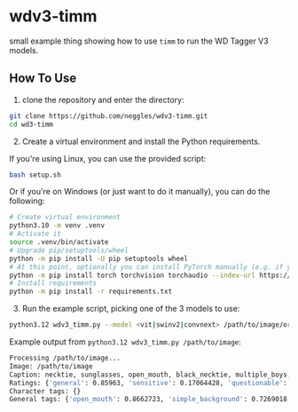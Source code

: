 # wdv3-timm

small example thing showing how to use `timm` to run the WD Tagger V3 models.

## How To Use

1. clone the repository and enter the directory:
```sh
git clone https://github.com/neggles/wdv3-timm.git
cd wd3-timm
```

2. Create a virtual environment and install the Python requirements.

If you're using Linux, you can use the provided script:
```sh
bash setup.sh
```

Or if you're on Windows (or just want to do it manually), you can do the following:
```sh
# Create virtual environment
python3.10 -m venv .venv
# Activate it
source .venv/bin/activate
# Upgrade pip/setuptools/wheel
python -m pip install -U pip setuptools wheel
# At this point, optionally you can install PyTorch manually (e.g. if you are not using an nVidia GPU)
python -m pip install torch torchvision torchaudio --index-url https://download.pytorch.org/whl/cpu
# Install requirements
python -m pip install -r requirements.txt
```

3. Run the example script, picking one of the 3 models to use:
```sh
python3.12 wdv3_timm.py --model <vit|swinv2|convnext> /path/to/image/or/image/dir
```

Example output from `python3.12 wdv3_timm.py /path/to/image`:
```sh
Processing /path/to/image...
Image: /path/to/image
Caption: necktie, sunglasses, open_mouth, black_necktie, multiple_boys, black_background, male_focus, no_humans, simple_background, 3boys, shirt, white_shirt, suit, formal, collared_shirt, teeth, jacket, facial_hair, bald, black_jacket
Ratings: {'general': 0.85963, 'sensitive': 0.17064428, 'questionable': 0.0015756089, 'explicit': 0.0007784116}
Character tags: {}
General tags: {'open_mouth': 0.8662723, 'simple_background': 0.7269018, 'shirt': 0.7035996, 'jacket': 0.5113874, 'white_shirt': 0.6908853, 'male_focus': 0.7487514, 'teeth': 0.5238094, 'multiple_boys': 0.853061, 'necktie': 0.9106916, 'collared_shirt': 0.5765164, 'black_jacket': 0.37321326, 'no_humans': 0.7401722, 'facial_hair': 0.44881666, 'sunglasses': 0.8827623, 'formal': 0.5835051, 'suit': 0.65646625, '3boys': 0.7264765, 'black_background': 0.85161805, 'black_necktie': 0.8537366, 'bald': 0.43482396}

```
